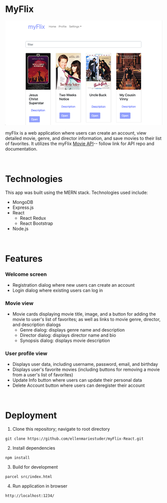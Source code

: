# MyFlix

<p align="center">
  <img src="myflix.png" title="myFlix app">
</p>

myFlix is a web application where users can create an account, view detailed movie, genre, and director information, and save movies to their list of favorites. It utilizes the myFlix [Movie API](https://github.com/ellenmariestuder/movie_api)-- follow link for API repo and documentation. 

&nbsp; 

# Technologies
This app was built using the MERN stack. Technologies used include:   
* MongoDB
* Express.js
* React
  - React Redux
  - React Bootstrap
* Node.js

&nbsp; 

# Features
### Welcome screen 
  - Registration dialog where new users can create an account
  - Login dialog where existing users can log in

### Movie view
  - Movie cards displaying movie title, image, and a button for adding the movie to user's list of favorites; as well as links to movie genre, director, and description dialogs
    - Genre dialog: displays genre name and description
    - Director dialog: displays director name and bio
    - Synopsis dialog: displays movie description

### User profile view 
  - Displays user data, including username, password, email, and birthday
  - Displays user's favorite movies (including buttons for removing a movie from a user's list of favorites)  
  - Update Info button where users can update their personal data
  - Delete Account button where users can deregister their account 

&nbsp; 

# Deployment

1. Clone this repository; navigate to root directory
```
git clone https://github.com/ellenmariestuder/myFlix-React.git
```

2. Install dependencies 
```
npm install
```

3. Build for development
```
parcel src/index.html
```

4. Run application in browser
```
http://localhost:1234/
```